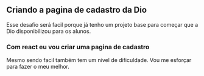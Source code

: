 ## Criando a pagina de cadastro da Dio

Esse desafio será facil porque já tenho um projeto base para começar que a Dio disponibilizou para os alunos.

### Com react eu vou criar uma pagina de cadastro

Mesmo sendo facil também tem um nivel de dificuldade.
Vou me esforçar para fazer o meu melhor.

